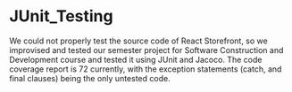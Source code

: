 # JUnit_Testing

We could not properly test the source code of React Storefront, so we improvised and tested our semester project for Software Construction and Development course and tested it using JUnit and Jacoco. The code coverage report is 72 currently, with the exception statements (catch, and final clauses) being the only untested code. 